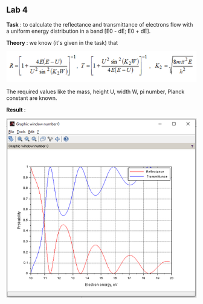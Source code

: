 ## Lab 4

**Task** : to calculate the reflectance and transmittance of electrons flow with a uniform energy distribution in a band [E0 - dE; E0 + dE].

**Theory** : we know (it's given in the task) that 

![](images/data.png)

The required values like the mass, height U, width W, pi number, Planck constant are known.

**Result** :

![](images/Result.png)